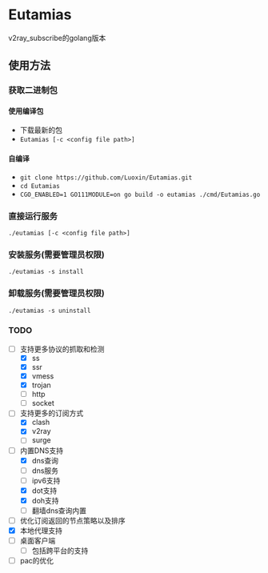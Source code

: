 # Eutamias
v2ray_subscribe的golang版本

## 使用方法
### 获取二进制包
#### 使用编译包
- 下载最新的包
- `Eutamias [-c <config file path>]`
#### 自编译
- `git clone https://github.com/Luoxin/Eutamias.git`
- `cd Eutamias`
- `CGO_ENABLED=1 GO111MODULE=on go build -o eutamias ./cmd/Eutamias.go`
### 直接运行服务
`./eutamias [-c <config file path>]`
### 安装服务(需要管理员权限)
`./eutamias -s install`
### 卸载服务(需要管理员权限)
`./eutamias -s uninstall`

### TODO
- [ ] 支持更多协议的抓取和检测
  - [x] ss
  - [x] ssr
  - [x] vmess
  - [x] trojan
  - [ ] http
  - [ ] socket
- [ ] 支持更多的订阅方式
	- [x] clash
	- [x] v2ray
	- [ ] surge
- [ ] 内置DNS支持
	- [x] dns查询
	- [ ] dns服务
	- [ ] ipv6支持
	- [x] dot支持
	- [x] doh支持
	- [ ] 翻墙dns查询内置
- [ ] 优化订阅返回的节点策略以及排序
- [x] 本地代理支持
- [ ] 桌面客户端
  - [ ] 包括跨平台的支持
- [ ] pac的优化
